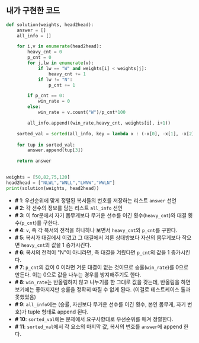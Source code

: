 ## 내가 구현한 코드
```python
def solution(weights, head2head):
    answer = []                                                                   # 1
    all_info = []                                                                 # 2

    for i,v in enumerate(head2head):                                              # 3
        heavy_cnt = 0
        p_cnt = 0 
        for j,lw in enumerate(v):                                                 # 4
            if lw == "W" and weights[i] < weights[j]:                             # 5
                heavy_cnt += 1
            if lw != "N":                                                         # 6
                p_cnt += 1

        if p_cnt == 0:                                                            # 7
            win_rate = 0
        else:
            win_rate = v.count("W")/p_cnt*100                                     # 8

        all_info.append((win_rate,heavy_cnt, weights[i], i+1))                    # 9

    sorted_val = sorted(all_info, key = lambda x : (-x[0], -x[1], -x[2], x[3]))   # 10
    
    for tup in sorted_val:                                                        # 11
        answer.append(tup[3])

    return answer
    

weights = [50,82,75,120]
head2head = ["NLWL","WNLL","LWNW","WWLN"]
print(solution(weights, head2head))
```
* **# 1**: 우선순위에 맞게 정렬된 복서들의 번호를 저장하는 리스트 `answer` 선언
* **# 2**: 각 선수의 정보를 담는 리스트 `all_info` 선언
* **# 3**: 이 for문에서 자기 몸무게보다 무거운 선수를 이긴 횟수(`heavy_cnt`)와 대결 횟수(`p_cnt`)를 구한다.
* **# 4**: `v`, 즉 각 복서의 전적을 하나하나 보면서 `heavy_cnt`와 `p_cnt`를 구한다.
* **# 5**: 복서가 대결에서 이겼고 그 대결에서 겨룬 상대방보다 자신의 몸무게보다 작으면 `heavy_cnt`의 값을 1 증가시킨다.
* **# 6**: 복서의 전적이 "N"이 아니라면, 즉 대결을 겨뤘다면 `p_cnt`의 값을 1 증가시킨다.
* **# 7**: `p_cnt`의 값이 0 이라면 겨룬 대결이 없는 것이므로 승률(`win_rate`)를 0으로 만든다. 이는 0으로 값을 나누는 경우를 방지해주기도 한다.
* **# 8**: `win_rate`는 반올림하지 않고 나누기를 한 그대로 값을 갖는데, 반올림을 하면 보기에는 좋아지지만 승률을 정확히 따질 수 없게 된다. (이걸로 테스트케이스 톨과 못했었음)
* **# 9**: `all_info`에는 (승률, 자신보다 무거운 선수를 이긴 횟수, 본인 몸무게, 자기 번호)가 tuple 형태로 append 된다. 
* **# 10**: `sorted_val`에는 문제에서 요구사항대로 우선순위를 매겨 정렬한다.
* **# 11**: `sorted_val`에서 각 요소의 마지막 값, 복서의 번호를 `answer`에 append 한다.

 







